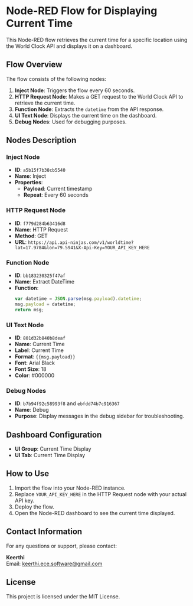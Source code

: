 # Node-RED Flow for Displaying Current Time

This Node-RED flow retrieves the current time for a specific location using the World Clock API and displays it on a dashboard.

## Flow Overview

The flow consists of the following nodes:

1. **Inject Node**: Triggers the flow every 60 seconds.
2. **HTTP Request Node**: Makes a GET request to the World Clock API to retrieve the current time.
3. **Function Node**: Extracts the `datetime` from the API response.
4. **UI Text Node**: Displays the current time on the dashboard.
5. **Debug Nodes**: Used for debugging purposes.

## Nodes Description

### Inject Node

- **ID**: `a5b15f7b38cb5540`
- **Name**: Inject
- **Properties**:
  - **Payload**: Current timestamp
  - **Repeat**: Every 60 seconds

### HTTP Request Node

- **ID**: `f779d284b63416d8`
- **Name**: HTTP Request
- **Method**: GET
- **URL**: `https://api.api-ninjas.com/v1/worldtime?lat=17.9784&lon=79.5941&X-Api-Key=YOUR_API_KEY_HERE`

### Function Node

- **ID**: `bb183230325f47af`
- **Name**: Extract DateTime
- **Function**:
  ```javascript
  var datetime = JSON.parse(msg.payload).datetime;
  msg.payload = datetime;
  return msg;
  ```

### UI Text Node

- **ID**: `801d32b840b8deaf`
- **Name**: Current Time
- **Label**: Current Time
- **Format**: `{{msg.payload}}`
- **Font**: Arial Black
- **Font Size**: 18
- **Color**: #000000

### Debug Nodes

- **ID**: `b7b94f92c58993f8` and `ebfdd74b7c916367`
- **Name**: Debug
- **Purpose**: Display messages in the debug sidebar for troubleshooting.

## Dashboard Configuration

- **UI Group**: Current Time Display
- **UI Tab**: Current Time Display

## How to Use

1. Import the flow into your Node-RED instance.
2. Replace `YOUR_API_KEY_HERE` in the HTTP Request node with your actual API key.
3. Deploy the flow.
4. Open the Node-RED dashboard to see the current time displayed.

## Contact Information

For any questions or support, please contact:

**Keerthi**  
Email: [keerthi.ece.software@gmail.com](mailto:keerthi.ece.software@gmail.com)

## License

This project is licensed under the MIT License.
